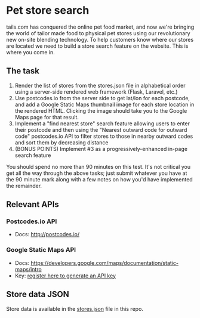 # Pet store search

tails.com has conquered the online pet food market, and now we're bringing the world of tailor made food to physical pet stores using our revolutionary new on-site blending technology. To help customers know where our stores are located we need to build a store search feature on the website. This is where you come in.

## The task

1. Render the list of stores from the stores.json file in alphabetical order using a server-side rendered web framework (Flask, Laravel, etc.)
2. Use postcodes.io from the server side to get lat/lon for each postcode, and add a Google Static Maps thumbnail image for each store location in the rendered HTML. Clicking the image should take you to the Google Maps page for that result.
3. Implement a "find nearest store" search feature allowing users to enter their postcode and then using the "Nearest outward code for outward code" postcodes.io API to filter stores to those in nearby outward codes and sort them by decreasing distance
4. (BONUS POINTS) Implement #3 as a progressively-enhanced in-page search feature

You should spend no more than 90 minutes on this test. It's not critical you get all the way through the above tasks; just submit whatever you have at the 90 minute mark along with a few notes on how you'd have implemented the remainder.

## Relevant APIs

### Postcodes.io API
* Docs: http://postcodes.io/

### Google Static Maps API
* Docs: https://developers.google.com/maps/documentation/static-maps/intro
* Key: [register here to generate an API key](https://developers.google.com/maps/documentation/static-maps/get-api-key)

## Store data JSON

Store data is available in the [stores.json](stores.json) file in this repo.
